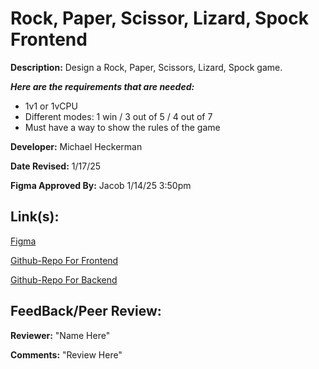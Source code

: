 # Rock, Paper, Scissor, Lizard, Spock Frontend

**Description:** Design a Rock, Paper, Scissors, Lizard, Spock game.

***Here are the requirements that are needed:***
- 1v1 or 1vCPU
- Different modes: 1 win / 3 out of 5 / 4 out of 7
- Must have a way to show the rules of the game


**Developer:** Michael Heckerman

**Date Revised:** 1/17/25

**Figma Approved By:** Jacob 1/14/25 3:50pm


## Link(s):

[Figma](https://www.figma.com/design/2xOvoB0F0DCTUDBSx30QfC/Rock%2CPaper%2CScissors%2CLizard%2CSpock?node-id=0-1&p=f&t=pJNk4w7yv4gCDthi-0)

[Github-Repo For Frontend](https://github.com/mkheck13/FrontEndRPSLS)

[Github-Repo For Backend](https://github.com/mkheck13/RPSLS)


## FeedBack/Peer Review: 

**Reviewer:** "Name Here" 

**Comments:** "Review Here" 